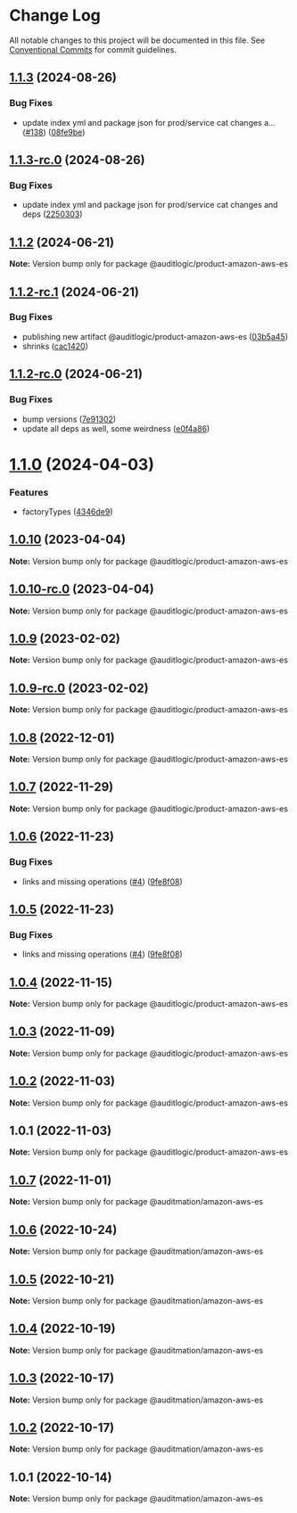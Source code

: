 # Change Log

All notable changes to this project will be documented in this file.
See [Conventional Commits](https://conventionalcommits.org) for commit guidelines.

## [1.1.3](https://github.com/auditlogic/product/compare/@auditlogic/product-amazon-aws-es@1.1.2...@auditlogic/product-amazon-aws-es@1.1.3) (2024-08-26)


### Bug Fixes

* update index yml and package json for prod/service cat changes a… ([#138](https://github.com/auditlogic/product/issues/138)) ([08fe9be](https://github.com/auditlogic/product/commit/08fe9beb1c8457462a19bc69caa02e6212d97e1a))





## [1.1.3-rc.0](https://github.com/auditlogic/product/compare/@auditlogic/product-amazon-aws-es@1.1.2...@auditlogic/product-amazon-aws-es@1.1.3-rc.0) (2024-08-26)


### Bug Fixes

* update index yml and package json for prod/service cat changes and deps ([2250303](https://github.com/auditlogic/product/commit/225030363a363608240135b7ebed386b28f01e4b))





## [1.1.2](https://github.com/auditlogic/product/compare/@auditlogic/product-amazon-aws-es@1.1.2-rc.1...@auditlogic/product-amazon-aws-es@1.1.2) (2024-06-21)

**Note:** Version bump only for package @auditlogic/product-amazon-aws-es





## [1.1.2-rc.1](https://github.com/auditlogic/product/compare/@auditlogic/product-amazon-aws-es@1.1.2-rc.0...@auditlogic/product-amazon-aws-es@1.1.2-rc.1) (2024-06-21)


### Bug Fixes

* publishing new artifact @auditlogic/product-amazon-aws-es ([03b5a45](https://github.com/auditlogic/product/commit/03b5a45eb6bcf1ec8ee1b77212633b9f99298024))
* shrinks ([cac1420](https://github.com/auditlogic/product/commit/cac14200fefcd8183ab69fe89a47bd3f70f563e9))





## [1.1.2-rc.0](https://github.com/auditlogic/product/compare/@auditlogic/product-amazon-aws-es@1.1.0...@auditlogic/product-amazon-aws-es@1.1.2-rc.0) (2024-06-21)


### Bug Fixes

* bump versions ([7e91302](https://github.com/auditlogic/product/commit/7e913023b8b312150ed7762c32fbbe616be71de5))
* update all deps as well, some weirdness ([e0f4a86](https://github.com/auditlogic/product/commit/e0f4a864714e2d3de6bbf3da014d5312fe53be2f))





# [1.1.0](https://github.com/auditlogic/product/compare/@auditlogic/product-amazon-aws-es@1.0.10...@auditlogic/product-amazon-aws-es@1.1.0) (2024-04-03)


### Features

* factoryTypes ([4346de9](https://github.com/auditlogic/product/commit/4346de92693aee892fccf725338ffc7b80ab182b))





## [1.0.10](https://github.com/auditlogic/product/compare/@auditlogic/product-amazon-aws-es@1.0.9...@auditlogic/product-amazon-aws-es@1.0.10) (2023-04-04)

**Note:** Version bump only for package @auditlogic/product-amazon-aws-es





## [1.0.10-rc.0](https://github.com/auditlogic/product/compare/@auditlogic/product-amazon-aws-es@1.0.9...@auditlogic/product-amazon-aws-es@1.0.10-rc.0) (2023-04-04)

**Note:** Version bump only for package @auditlogic/product-amazon-aws-es





## [1.0.9](https://github.com/auditlogic/product/compare/@auditlogic/product-amazon-aws-es@1.0.8...@auditlogic/product-amazon-aws-es@1.0.9) (2023-02-02)

**Note:** Version bump only for package @auditlogic/product-amazon-aws-es





## [1.0.9-rc.0](https://github.com/auditlogic/product/compare/@auditlogic/product-amazon-aws-es@1.0.8...@auditlogic/product-amazon-aws-es@1.0.9-rc.0) (2023-02-02)

**Note:** Version bump only for package @auditlogic/product-amazon-aws-es





## [1.0.8](https://github.com/auditlogic/product/compare/@auditlogic/product-amazon-aws-es@1.0.7...@auditlogic/product-amazon-aws-es@1.0.8) (2022-12-01)

**Note:** Version bump only for package @auditlogic/product-amazon-aws-es





## [1.0.7](https://github.com/auditlogic/product/compare/@auditlogic/product-amazon-aws-es@1.0.6...@auditlogic/product-amazon-aws-es@1.0.7) (2022-11-29)

**Note:** Version bump only for package @auditlogic/product-amazon-aws-es





## [1.0.6](https://github.com/auditlogic/product/compare/@auditlogic/product-amazon-aws-es@1.0.4...@auditlogic/product-amazon-aws-es@1.0.6) (2022-11-23)


### Bug Fixes

* links and missing operations ([#4](https://github.com/auditlogic/product/issues/4)) ([9fe8f08](https://github.com/auditlogic/product/commit/9fe8f08fe7c57fdb79f991ac35bd6ac2e7dcad38))





## [1.0.5](https://github.com/auditlogic/product/compare/@auditlogic/product-amazon-aws-es@1.0.4...@auditlogic/product-amazon-aws-es@1.0.5) (2022-11-23)


### Bug Fixes

* links and missing operations ([#4](https://github.com/auditlogic/product/issues/4)) ([9fe8f08](https://github.com/auditlogic/product/commit/9fe8f08fe7c57fdb79f991ac35bd6ac2e7dcad38))





## [1.0.4](https://github.com/auditlogic/product/compare/@auditlogic/product-amazon-aws-es@1.0.3...@auditlogic/product-amazon-aws-es@1.0.4) (2022-11-15)

**Note:** Version bump only for package @auditlogic/product-amazon-aws-es





## [1.0.3](https://github.com/auditlogic/product/compare/@auditlogic/product-amazon-aws-es@1.0.2...@auditlogic/product-amazon-aws-es@1.0.3) (2022-11-09)

**Note:** Version bump only for package @auditlogic/product-amazon-aws-es





## [1.0.2](https://github.com/auditlogic/product/compare/@auditlogic/product-amazon-aws-es@1.0.1...@auditlogic/product-amazon-aws-es@1.0.2) (2022-11-03)

**Note:** Version bump only for package @auditlogic/product-amazon-aws-es





## 1.0.1 (2022-11-03)

**Note:** Version bump only for package @auditlogic/product-amazon-aws-es





## [1.0.7](https://github.com/auditmation/store-content/compare/@auditmation/amazon-aws-es@1.0.6...@auditmation/amazon-aws-es@1.0.7) (2022-11-01)

**Note:** Version bump only for package @auditmation/amazon-aws-es





## [1.0.6](https://github.com/auditmation/store-content/compare/@auditmation/amazon-aws-es@1.0.5...@auditmation/amazon-aws-es@1.0.6) (2022-10-24)

**Note:** Version bump only for package @auditmation/amazon-aws-es





## [1.0.5](https://github.com/auditmation/store-content/compare/@auditmation/amazon-aws-es@1.0.4...@auditmation/amazon-aws-es@1.0.5) (2022-10-21)

**Note:** Version bump only for package @auditmation/amazon-aws-es





## [1.0.4](https://github.com/auditmation/store-content/compare/@auditmation/amazon-aws-es@1.0.3...@auditmation/amazon-aws-es@1.0.4) (2022-10-19)

**Note:** Version bump only for package @auditmation/amazon-aws-es





## [1.0.3](https://github.com/auditmation/store-content/compare/@auditmation/amazon-aws-es@1.0.2...@auditmation/amazon-aws-es@1.0.3) (2022-10-17)

**Note:** Version bump only for package @auditmation/amazon-aws-es





## [1.0.2](https://github.com/auditmation/store-content/compare/@auditmation/amazon-aws-es@1.0.1...@auditmation/amazon-aws-es@1.0.2) (2022-10-17)

**Note:** Version bump only for package @auditmation/amazon-aws-es





## 1.0.1 (2022-10-14)

**Note:** Version bump only for package @auditmation/amazon-aws-es
